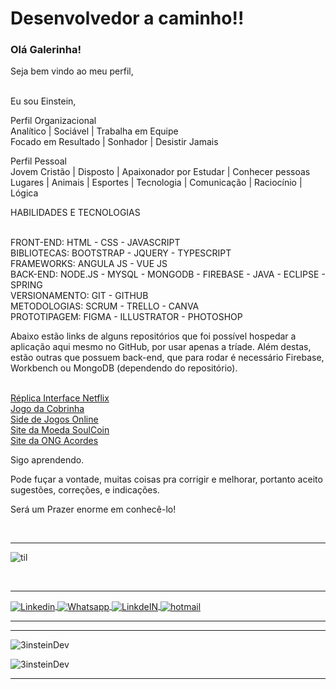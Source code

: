 # Desenvolvedor a caminho!!


### Olá Galerinha!

Seja bem vindo ao meu perfil, 

<br> Eu sou Einstein,

Perfil Organizacional
<br>Analítico | Sociável | Trabalha em Equipe 
<br>Focado em Resultado | Sonhador | Desistir Jamais

Perfil Pessoal
<br>Jovem Cristão | Disposto | Apaixonador por Estudar | Conhecer pessoas 
<br>Lugares | Animais | Esportes | Tecnologia | Comunicação | Raciocínio | Lógica

HABILIDADES E TECNOLOGIAS

<br>FRONT-END:  HTML - CSS - JAVASCRIPT 
<br>BIBLIOTECAS:  BOOTSTRAP  - JQUERY - TYPESCRIPT
<br>FRAMEWORKS: ANGULA JS - VUE JS
<br>BACK-END: NODE.JS - MYSQL - MONGODB - FIREBASE - JAVA - ECLIPSE - SPRING
<br>VERSIONAMENTO: GIT - GITHUB
<br>METODOLOGIAS: SCRUM - TRELLO - CANVA 
<br>PROTOTIPAGEM: FIGMA - ILLUSTRATOR - PHOTOSHOP

Abaixo estão links de alguns repositórios que foi possível hospedar a aplicação aqui mesmo no GitHub, por usar apenas a tríade.
Além destas, estão outras que possuem back-end, que para rodar é necessário Firebase, Workbench ou MongoDB (dependendo do repositório).

<br> 
<a target="_blank" href="https://3insteindev.github.io/Netflix-Interface/">Réplica Interface Netflix</a>
<br> 
<a target="_blank" href="https://3insteindev.github.io/Jogo-da-Cobrinha/">Jogo da Cobrinha</a>
<br> 
<a target="_blank" href="https://3insteindev.github.io/SiteDeGames/">Side de Jogos Online</a>
<br> 
<a target="_blank" href="https://3insteindev.github.io/SoulCoin/">Site da Moeda SoulCoin</a>
<br> 
<a target="_blank" href="https://3insteindev.github.io/ONGAcordes/">Site da ONG Acordes</a>

Sigo aprendendo.

Pode fuçar a vontade, muitas coisas pra corrigir e melhorar, portanto aceito sugestões, correções, e indicações.



Será um Prazer enorme em conhecê-lo! 

<br> <hr>
![til](./meump4.gif)



<br> <hr>
<a target="_blank" href="https://www.linkedin.com/in/einstein-h-soares">



<img align = "center" alt = "Linkedin" color = "white" src = "https://img.shields.io/badge/LinkedIn-0077B5?style=for-the-badge&logo=linkedin&logoColor=white" />

</a>
<a target="_blank" href="https://api.whatsapp.com/send?phone=5519983972249">
  <img align = "center" alt = "Whatsapp" color = "white" src = "https://img.shields.io/badge/WhatsApp-25D366?style=for-the-badge&logo=whatsapp&logoColor=white" />
   
<a target="_blank" href="https://github.com/3insteinDev/">
  <img align = "center" alt = "LinkdeIN" src = "https://img.shields.io/badge/GitHub-100000?style=for-the-badge&logo=github&logoColor=white" />
</a>  

<a target="_blank" href="mailto:einstein.dev@hotmail.com">
  <img align = "center" alt = "hotmail" src = "https://img.shields.io/badge/hotmail-D14836?style=for-the-badge&logo=gmail&logoColor=white" />
</a>
  <br> <hr>

  

<hr>

<p> <img align = "center" src = "https://github-readme-stats.vercel.app/api/top-langs?username=3insteinDev&show_icons=true&locale=en&layout=compact" alt = "3insteinDev" /> </p>

<p> <img align = "center" src = "https://github-readme-stats.vercel.app/api?username=3insteinDev&show_icons=true&locale=en" alt = "3insteinDev" /> </p>

<hr>

